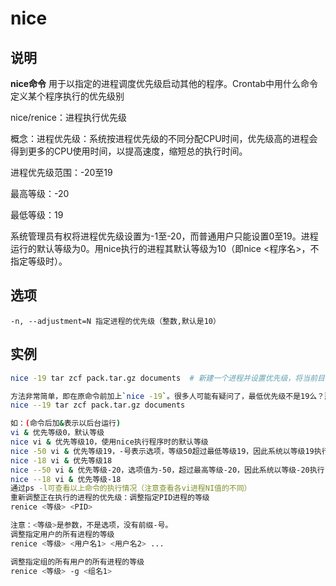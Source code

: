 # nice

## 说明

**nice命令** 用于以指定的进程调度优先级启动其他的程序。Crontab中用什么命令定义某个程序执行的优先级别

nice/renice：进程执行优先级

概念：进程优先级：系统按进程优先级的不同分配CPU时间，优先级高的进程会得到更多的CPU使用时间，以提高速度，缩短总的执行时间。

进程优先级范围：-20至19

最高等级：-20

最低等级：19

系统管理员有权将进程优先级设置为-1至-20，而普通用户只能设置0至19。进程运行的默认等级为0。用nice执行的进程其默认等级为10（即nice <程序名>，不指定等级时）。

## 选项

```info
-n, --adjustment=N 指定进程的优先级（整数,默认是10）
```

## 实例

```sh
nice -19 tar zcf pack.tar.gz documents  # 新建一个进程并设置优先级，将当前目录下的documents目录打包，但不希望tar占用太多CPU

方法非常简单，即在原命令前加上`nice -19`。很多人可能有疑问了，最低优先级不是19么？那是因为这个“-19”中的“-”仅表示参数前缀；所以，如果希望将当前目录下的documents目录打包，并且赋予tar进程最高的优先级：
nice --19 tar zcf pack.tar.gz documents

如：(命令后加&表示以后台运行)
vi & 优先等级0，默认等级
nice vi & 优先等级10，使用nice执行程序时的默认等级
nice -50 vi & 优先等级19，-号表示选项，等级50超过最低等级19，因此系统以等级19执行
nice -18 vi & 优先等级18
nice --50 vi & 优先等级-20，选项值为-50，超过最高等级-20，因此系统以等级-20执行
nice --18 vi & 优先等级-18
通过ps -l可查看以上命令的执行情况（注意查看各vi进程NI值的不同）
重新调整正在执行的进程的优先级：调整指定PID进程的等级
renice <等级> <PID>

注意：<等级>是参数，不是选项，没有前缀-号。
调整指定用户的所有进程的等级
renice <等级> <用户名1> <用户名2> ...

调整指定组的所有用户的所有进程的等级
renice <等级> -g <组名1>